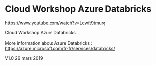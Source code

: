 # Cloud Workshop Azure Databricks

https://www.youtube.com/watch?v=Lcwft9tmurg

Cloud Workshop Azure Databricks
<br><br>
More information about Azure Databricks : <br>
https://azure.microsoft.com/fr-fr/services/databricks/


V1.0
26 mars 2019
